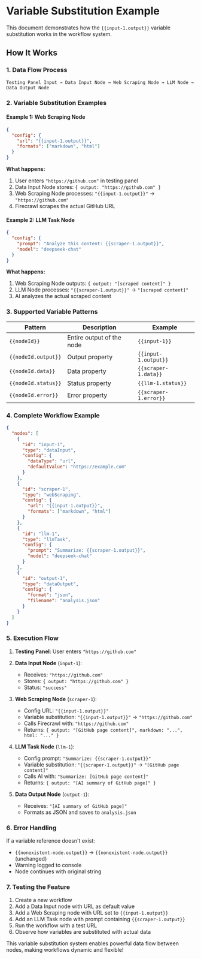 # Variable Substitution Example

This document demonstrates how the `{{input-1.output}}` variable substitution works in the workflow system.

## How It Works

### 1. **Data Flow Process**

```
Testing Panel Input → Data Input Node → Web Scraping Node → LLM Node → Data Output Node
```

### 2. **Variable Substitution Examples**

#### Example 1: Web Scraping Node

```json
{
  "config": {
    "url": "{{input-1.output}}",
    "formats": ["markdown", "html"]
  }
}
```

**What happens:**

1. User enters `"https://github.com"` in testing panel
2. Data Input Node stores: `{ output: "https://github.com" }`
3. Web Scraping Node processes: `"{{input-1.output}}"` → `"https://github.com"`
4. Firecrawl scrapes the actual GitHub URL

#### Example 2: LLM Task Node

```json
{
  "config": {
    "prompt": "Analyze this content: {{scraper-1.output}}",
    "model": "deepseek-chat"
  }
}
```

**What happens:**

1. Web Scraping Node outputs: `{ output: "[scraped content]" }`
2. LLM Node processes: `"{{scraper-1.output}}"` → `"[scraped content]"`
3. AI analyzes the actual scraped content

### 3. **Supported Variable Patterns**

| Pattern             | Description               | Example               |
| ------------------- | ------------------------- | --------------------- |
| `{{nodeId}}`        | Entire output of the node | `{{input-1}}`         |
| `{{nodeId.output}}` | Output property           | `{{input-1.output}}`  |
| `{{nodeId.data}}`   | Data property             | `{{scraper-1.data}}`  |
| `{{nodeId.status}}` | Status property           | `{{llm-1.status}}`    |
| `{{nodeId.error}}`  | Error property            | `{{scraper-1.error}}` |

### 4. **Complete Workflow Example**

```json
{
  "nodes": [
    {
      "id": "input-1",
      "type": "dataInput",
      "config": {
        "dataType": "url",
        "defaultValue": "https://example.com"
      }
    },
    {
      "id": "scraper-1",
      "type": "webScraping",
      "config": {
        "url": "{{input-1.output}}",
        "formats": ["markdown", "html"]
      }
    },
    {
      "id": "llm-1",
      "type": "llmTask",
      "config": {
        "prompt": "Summarize: {{scraper-1.output}}",
        "model": "deepseek-chat"
      }
    },
    {
      "id": "output-1",
      "type": "dataOutput",
      "config": {
        "format": "json",
        "filename": "analysis.json"
      }
    }
  ]
}
```

### 5. **Execution Flow**

1. **Testing Panel**: User enters `"https://github.com"`
2. **Data Input Node** (`input-1`):

   - Receives: `"https://github.com"`
   - Stores: `{ output: "https://github.com" }`
   - Status: `"success"`

3. **Web Scraping Node** (`scraper-1`):

   - Config URL: `"{{input-1.output}}"`
   - Variable substitution: `"{{input-1.output}}"` → `"https://github.com"`
   - Calls Firecrawl with: `"https://github.com"`
   - Returns: `{ output: "[GitHub page content]", markdown: "...", html: "..." }`

4. **LLM Task Node** (`llm-1`):

   - Config prompt: `"Summarize: {{scraper-1.output}}"`
   - Variable substitution: `"{{scraper-1.output}}"` → `"[GitHub page content]"`
   - Calls AI with: `"Summarize: [GitHub page content]"`
   - Returns: `{ output: "[AI summary of GitHub page]" }`

5. **Data Output Node** (`output-1`):
   - Receives: `"[AI summary of GitHub page]"`
   - Formats as JSON and saves to `analysis.json`

### 6. **Error Handling**

If a variable reference doesn't exist:

- `{{nonexistent-node.output}}` → `{{nonexistent-node.output}}` (unchanged)
- Warning logged to console
- Node continues with original string

### 7. **Testing the Feature**

1. Create a new workflow
2. Add a Data Input node with URL as default value
3. Add a Web Scraping node with URL set to `{{input-1.output}}`
4. Add an LLM Task node with prompt containing `{{scraper-1.output}}`
5. Run the workflow with a test URL
6. Observe how variables are substituted with actual data

This variable substitution system enables powerful data flow between nodes, making workflows dynamic and flexible!
